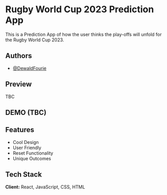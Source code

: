 # Rugby World Cup 2023 Prediction App 

This is a Prediction App of how the user thinks the play-offs will unfold for the Rugby World Cup 2023.

## Authors

- [@DewaldFourie](https://github.com/DewaldFourie)

## Preview

TBC

## DEMO (TBC)

## Features

- Cool Design 
- User Friendly
- Reset Functionality
- Unique Outcomes 

## Tech Stack

**Client:** React, JavaScript, CSS, HTML